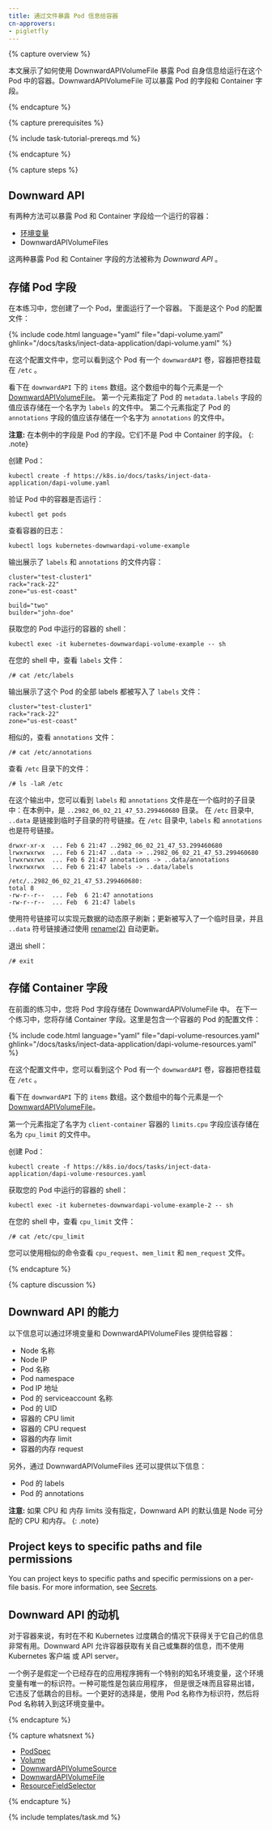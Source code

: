 ```yaml
---
title: 通过文件暴露 Pod 信息给容器
cn-approvers:
- pigletfly
---
```



{% capture overview %}


本文展示了如何使用 DownwardAPIVolumeFile 暴露 Pod 自身信息给运行在这个 Pod 中的容器。DownwardAPIVolumeFile 可以暴露 Pod 的字段和 Container 字段。

{% endcapture %}


{% capture prerequisites %}

{% include task-tutorial-prereqs.md %}

{% endcapture %}

{% capture steps %}


## Downward API

有两种方法可以暴露 Pod 和 Container 字段给一个运行的容器：

* [环境变量](/docs/tasks/configure-pod-container/environment-variable-expose-pod-information/)
* DownwardAPIVolumeFiles

这两种暴露 Pod 和 Container 字段的方法被称为 *Downward API* 。


## 存储 Pod 字段

在本练习中，您创建了一个 Pod，里面运行了一个容器。
下面是这个 Pod 的配置文件：

{% include code.html language="yaml" file="dapi-volume.yaml" ghlink="/docs/tasks/inject-data-application/dapi-volume.yaml" %}


在这个配置文件中，您可以看到这个 Pod 有一个 `downwardAPI` 卷，容器把卷挂载在 `/etc` 。


看下在 `downwardAPI` 下的 `items` 数组。这个数组中的每个元素是一个 [DownwardAPIVolumeFile](/docs/resources-reference/{{page.version}}/#downwardapivolumefile-v1-core)。
第一个元素指定了 Pod 的 `metadata.labels` 字段的值应该存储在一个名字为 `labels` 的文件中。
第二个元素指定了 Pod 的 `annotations` 字段的值应该存储在一个名字为 `annotations` 的文件中。


**注意:**  在本例中的字段是 Pod 的字段。它们不是 Pod 中 Container 的字段。
{: .note}


创建 Pod：

```shell
kubectl create -f https://k8s.io/docs/tasks/inject-data-application/dapi-volume.yaml
```


验证 Pod 中的容器是否运行：

```shell
kubectl get pods
```


查看容器的日志：

```shell
kubectl logs kubernetes-downwardapi-volume-example
```


输出展示了 `labels` 和 `annotations` 的文件内容：

```shell
cluster="test-cluster1"
rack="rack-22"
zone="us-est-coast"

build="two"
builder="john-doe"
```


获取您的 Pod 中运行的容器的 shell：

```
kubectl exec -it kubernetes-downwardapi-volume-example -- sh
```


在您的 shell 中，查看 `labels` 文件：

```shell
/# cat /etc/labels
```


输出展示了这个 Pod 的全部 labels 都被写入了  `labels` 文件：

```shell
cluster="test-cluster1"
rack="rack-22"
zone="us-est-coast"
```


相似的，查看 `annotations` 文件：

```shell
/# cat /etc/annotations
```


查看 `/etc` 目录下的文件：

```shell
/# ls -laR /etc
```


在这个输出中，您可以看到 `labels` 和 `annotations` 文件是在一个临时的子目录中：在本例中，是 `..2982_06_02_21_47_53.299460680` 目录。
在 `/etc` 目录中, `..data` 是链接到临时子目录的符号链接。在 `/etc` 目录中, `labels` 和 `annotations` 也是符号链接。


```
drwxr-xr-x  ... Feb 6 21:47 ..2982_06_02_21_47_53.299460680
lrwxrwxrwx  ... Feb 6 21:47 ..data -> ..2982_06_02_21_47_53.299460680
lrwxrwxrwx  ... Feb 6 21:47 annotations -> ..data/annotations
lrwxrwxrwx  ... Feb 6 21:47 labels -> ..data/labels

/etc/..2982_06_02_21_47_53.299460680:
total 8
-rw-r--r--  ... Feb  6 21:47 annotations
-rw-r--r--  ... Feb  6 21:47 labels
```


使用符号链接可以实现元数据的动态原子刷新；更新被写入了一个临时目录，并且 `..data` 符号链接通过使用 [rename(2)](http://man7.org/linux/man-pages/man2/rename.2.html) 自动更新。


退出 shell：

```shell
/# exit
```


## 存储 Container 字段

在前面的练习中，您将 Pod 字段存储在 DownwardAPIVolumeFile 中。
在下一个练习中，您将存储 Container 字段。这里是包含一个容器的 Pod 的配置文件：

{% include code.html language="yaml" file="dapi-volume-resources.yaml" ghlink="/docs/tasks/inject-data-application/dapi-volume-resources.yaml" %}


在这个配置文件中，您可以看到这个 Pod 有一个 `downwardAPI` 卷，容器把卷挂载在 `/etc` 。


看下在 `downwardAPI` 下的 `items` 数组。这个数组中的每个元素是一个 [DownwardAPIVolumeFile](/docs/resources-reference/{{page.version}}/#downwardapivolumefile-v1-core)。

第一个元素指定了名字为 `client-container` 容器的 `limits.cpu` 字段应该存储在名为 `cpu_limit` 的文件中。


创建 Pod：

```shell
kubectl create -f https://k8s.io/docs/tasks/inject-data-application/dapi-volume-resources.yaml
```


获取您的 Pod 中运行的容器的 shell：

```
kubectl exec -it kubernetes-downwardapi-volume-example-2 -- sh
```


在您的 shell 中，查看 `cpu_limit` 文件：

```shell
/# cat /etc/cpu_limit
```

您可以使用相似的命令查看 `cpu_request`、`mem_limit` 和 `mem_request` 文件。

{% endcapture %}

{% capture discussion %}


## Downward API 的能力


以下信息可以通过环境变量和 DownwardAPIVolumeFiles 提供给容器：


* Node 名称
* Node IP
* Pod 名称
* Pod namespace
* Pod IP 地址
* Pod 的 serviceaccount 名称
* Pod 的 UID
* 容器的 CPU limit
* 容器的 CPU request
* 容器的内存 limit
* 容器的内存 request


另外，通过 DownwardAPIVolumeFiles 还可以提供以下信息：


* Pod 的 labels
* Pod 的 annotations


**注意:** 如果 CPU 和 内存 limits 没有指定，Downward API 的默认值是 Node 可分配的 CPU 和内存。
{: .note}

## Project keys to specific paths and file permissions

You can project keys to specific paths and specific permissions on a per-file
basis. For more information, see
[Secrets](/docs/concepts/configuration/secret/).


## Downward API 的动机


对于容器来说，有时在不和 Kubernetes 过度耦合的情况下获得关于它自己的信息非常有用。Downward API 允许容器获取有关自己或集群的信息，而不使用 Kubernetes 客户端
或 API server。


一个例子是假定一个已经存在的应用程序拥有一个特别的知名环境变量，这个环境变量有唯一的标识符。一种可能性是包装应用程序，
但是很乏味而且容易出错，它违反了低耦合的目标。一个更好的选择是，使用 Pod 名称作为标识符，然后将 Pod 名称转入到这环境变量中。



{% endcapture %}


{% capture whatsnext %}

* [PodSpec](/docs/resources-reference/{{page.version}}/#podspec-v1-core)
* [Volume](/docs/resources-reference/{{page.version}}/#volume-v1-core)
* [DownwardAPIVolumeSource](/docs/resources-reference/{{page.version}}/#downwardapivolumesource-v1-core)
* [DownwardAPIVolumeFile](/docs/resources-reference/{{page.version}}/#downwardapivolumefile-v1-core)
* [ResourceFieldSelector](/docs/resources-reference/{{page.version}}/#resourcefieldselector-v1-core)

{% endcapture %}

{% include templates/task.md %}

